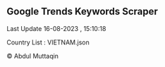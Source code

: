 

## Google Trends Keywords Scraper 
 
Last Update 16-08-2023 , 15:10:18

Country List :
VIETNAM.json



© Abdul Muttaqin 
